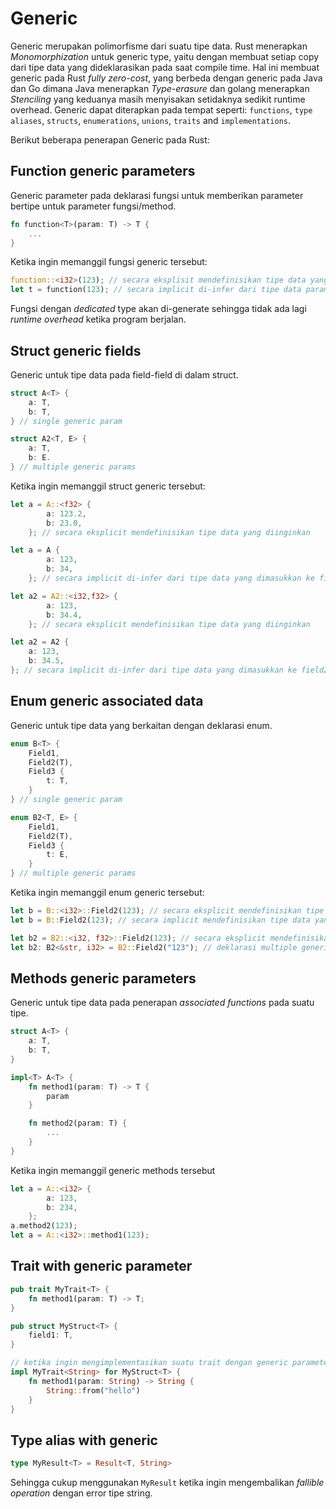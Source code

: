 # Generic #

Generic merupakan polimorfisme dari suatu tipe data. Rust menerapkan *Monomorphization* untuk generic type, yaitu dengan membuat setiap copy dari tipe data yang dideklarasikan pada saat compile time. Hal ini membuat generic pada Rust *fully zero-cost*, yang berbeda dengan generic pada Java dan Go dimana Java menerapkan *Type-erasure* dan golang menerapkan *Stenciling* yang keduanya masih menyisakan setidaknya sedikit runtime overhead.
Generic dapat diterapkan pada tempat seperti: `functions`, `type aliases`, `structs`, `enumerations`, `unions`, `traits` and `implementations`.

Berikut beberapa penerapan Generic pada Rust:

## Function generic parameters ##
Generic parameter pada deklarasi fungsi untuk memberikan parameter bertipe untuk parameter fungsi/method.
```rust
fn function<T>(param: T) -> T {
    ...
}
```

Ketika ingin memanggil fungsi generic tersebut:
```rust
function::<i32>(123); // secara eksplisit mendefinisikan tipe data yang diinginkan
let t = function(123); // secara implicit di-infer dari tipe data param, 123 -> i32(default value of number type)
```

Fungsi dengan *dedicated* type akan di-generate sehingga tidak ada lagi *runtime overhead* ketika program berjalan.


## Struct generic fields ##
Generic untuk tipe data pada field-field di dalam struct.
```rust
struct A<T> {
    a: T,
    b: T,
} // single generic param

struct A2<T, E> {
    a: T,
    b: E.
} // multiple generic params
```

Ketika ingin memanggil struct generic tersebut:
```rust
let a = A::<f32> {
        a: 123.2,
        b: 23.0,
    }; // secara eksplicit mendefinisikan tipe data yang diinginkan

let a = A {
        a: 123,
        b: 34,
    }; // secara implicit di-infer dari tipe data yang dimasukkan ke field2 struct -> i32

let a2 = A2::<i32,f32> {
        a: 123,
        b: 34.4,
    }; // secara eksplicit mendefinisikan tipe data yang diinginkan

let a2 = A2 {
    a: 123,
    b: 34.5,
}; // secara implicit di-infer dari tipe data yang dimasukkan ke field2 struct -> i32 dan f32
```


## Enum generic associated data ##
Generic untuk tipe data yang berkaitan dengan deklarasi enum.
```rust
enum B<T> {
    Field1,
    Field2(T),
    Field3 {
        t: T,
    }
} // single generic param

enum B2<T, E> {
    Field1,
    Field2(T),
    Field3 {
        t: E,
    }
} // multiple generic params
```

Ketika ingin memanggil enum generic tersebut:
```rust
let b = B::<i32>::Field2(123); // secara eksplicit mendefinisikan tipe data yang diinginkan
let b = B::Field2(123); // secara implicit mendefinisikan tipe data yang diinginkan

let b2 = B2::<i32, f32>::Field2(123); // secara eksplicit mendefinisikan tipe data yang diinginkan
let b2: B2<&str, i32> = B2::Field2("123"); // deklarasi multiple generic params untuk enum harus eksplicit karena hanya 1 value enum dari multiple enum yang dideklarasikan yang digunakan, sehingga tipe harus eksplicit untuk value lainnya yang tidak/belum dipanggil.
```

## Methods generic parameters ##
Generic untuk tipe data pada penerapan *associated functions* pada suatu tipe.
```rust
struct A<T> {
    a: T,
    b: T,
}

impl<T> A<T> {
    fn method1(param: T) -> T {
        param
    }

    fn method2(param: T) {
        ...
    }
}
```

Ketika ingin memanggil generic methods tersebut
```rust
let a = A::<i32> {
        a: 123,
        b: 234,
    };
a.method2(123);
let a = A::<i32>::method1(123);
```

## Trait with generic parameter ##
```rust
pub trait MyTrait<T> {
    fn method1(param: T) -> T;
}

pub struct MyStruct<T> {
    field1: T,
}

// ketika ingin mengimplementasikan suatu trait dengan generic parameter, tipe konkrit harus di deklarasi.
impl MyTrait<String> for MyStruct<T> {
    fn method1(param: String) -> String {
        String::from("hello")
    }
}
```

## Type alias with generic ##
```rust
type MyResult<T> = Result<T, String>
```
Sehingga cukup menggunakan `MyResult` ketika ingin mengembalikan *fallible operation* dengan error tipe string.